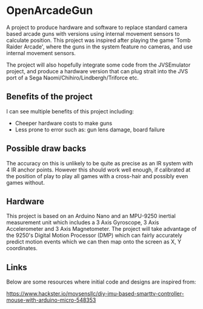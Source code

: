 # OpenArcadeGun

A project to produce hardware and software to replace standard camera based arcade guns with versions using internal movement sensors to calculate position. This project was inspired after playing the game 'Tomb Raider Arcade', where the guns in the system feature no cameras, and use internal movement sensors.

The project will also hopefully integrate some code from the JVSEmulator project, and produce a hardware version that can plug strait into the JVS port of a Sega Naomi/Chihiro/Lindbergh/Triforce etc.

## Benefits of the project

I can see multiple benefits of this project including:

- Cheeper hardware costs to make guns
- Less prone to error such as: gun lens damage, board failure

## Possible draw backs

The accuracy on this is unlikely to be quite as precise as an IR system with 4 IR anchor points. However this should work well enough, if calibrated at the position of play to play all games with a cross-hair and possibly even games without.

## Hardware

This project is based on an Arduino Nano and an MPU-9250 inertial measurement unit which includes a 3 Axis Gyroscope, 3 Axis Accelerometer and 3 Axis Magnetometer. The project will take advantage of the 9250's Digital Motion Processor (DMP) which can fairly accurately predict motion events which we can then map onto the screen as X, Y coordinates.

## Links

Below are some resources where initial code and designs are inspired from:

<https://www.hackster.io/movsensllc/diy-imu-based-smarttv-controller-mouse-with-arduino-micro-548353>
